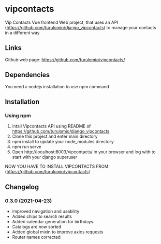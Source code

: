 # vipcontacts

Vip Contacts Vue frontend Web project, that uses an API  (https://github.com/turulomio/django_vipcontacts) to manage your contacts in a different way

## Links

Github web page:
    https://github.com/turulomio/vipcontacts/
    
## Dependencies

You need a nodejs installation to use npm command

## Installation
### Using npm

1) Intall Vipcontacts API using README of https://github.com/turulomio/django_vipcontacts
2) Clone this project and enter main directory
3) npm install to update your node_modules directory
4) npm run serve
5) Open http://localhost:8003/vipcontacts/ in your browser and log with to start with your django superuser

NOW YOU HAVE TO INSTALL VIPCONTACTS FROM (https://github.com/turulomio/vipcontacts)


## Changelog
### 0.3.0 (2021-04-23)
- Improved navigation and usability
- Added chips to search results
- Added calendar generation for birthdays
- Catalogs are now sorted
- Added global mixin to improve axios requests
- Router names corrected
